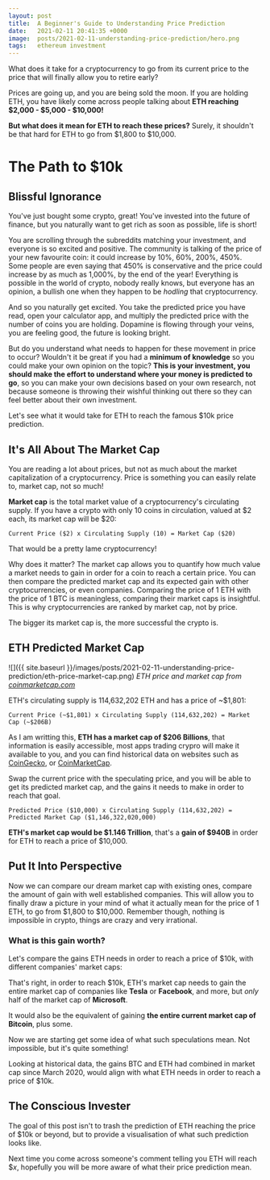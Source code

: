 ```yaml
---
layout: post
title:  A Beginner's Guide to Understanding Price Prediction
date:   2021-02-11 20:41:35 +0000
image:  posts/2021-02-11-understanding-price-prediction/hero.png
tags:   ethereum investment
---
```


What does it take for a cryptocurrency to go from its current price to the price that will finally allow you to retire early?

Prices are going up, and you are being sold the moon. If you are holding ETH, you have likely come across people talking about **ETH reaching $2,000 - $5,000 - $10,000!**

**But what does it mean for ETH to reach these prices?** Surely, it shouldn't be that hard for ETH to go from $1,800 to $10,000.

# The Path to $10k

## Blissful Ignorance

You've just bought some crypto, great! You've invested into the future of finance, but you naturally want to get rich as soon as possible, life is short!

You are scrolling through the subreddits matching your investment, and everyone is so excited and positive. The community is talking of the price of your new favourite coin: it could increase by 10%, 60%, 200%, 450%. Some people are even saying that 450% is conservative and the price could increase by as much as 1,000%, by the end of the year! Everything is possible in the world of crypto, nobody really knows, but everyone has an opinion, a bullish one when they happen to be _hodling_ that cryptocurrency.

And so you naturally get excited. You take the predicted price you have read, open your calculator app, and multiply the predicted price with the number of coins you are holding. Dopamine is flowing through your veins, you are feeling good, the future is looking bright.

But do you understand what needs to happen for these movement in price to occur? Wouldn't it be great if you had a **minimum of knowledge** so you could make your own opinion on the topic? **This is your investment, you should make the effort to understand where your money is predicted to go**, so you can make your own decisions based on your own research, not because someone is throwing their wishful thinking out there so they can feel better about their own investment.

Let's see what it would take for ETH to reach the famous $10k price prediction.

## It's All About The Market Cap

You are reading a lot about prices, but not as much about the market capitalization of a cryptocurrency. Price is something you can easily relate to, market cap, not so much!

**Market cap** is the total market value of a cryptocurrency's circulating supply. If you have a crypto with only 10 coins in circulation, valued at $2 each, its market cap will be $20:

```
Current Price ($2) x Circulating Supply (10) = Market Cap ($20)
```

That would be a pretty lame cryptocurrency!

Why does it matter? The market cap allows you to quantify how much value a market needs to gain in order for a coin to reach a certain price. You can then compare the predicted market cap and its expected gain with other cryptocurrencies, or even companies. Comparing the price of 1 ETH with the price of 1 BTC is meaningless, comparing their market caps is insightful. This is why cryptocurrencies are ranked by market cap, not by price.

The bigger its market cap is, the more successful the crypto is.

## ETH Predicted Market Cap

![]({{ site.baseurl }}/images/posts/2021-02-11-understanding-price-prediction/eth-price-market-cap.png)
*ETH price and market cap from [coinmarketcap.com](https://coinmarketcap.com/currencies/ethereum/)*

ETH's circulating supply is 114,632,202 ETH and has a price of ~$1,801:

```
Current Price (~$1,801) x Circulating Supply (114,632,202) = Market Cap (~$206B)
```

As I am writting this, **ETH has a market cap of $206 Billions**, that information is easily accessible, most apps trading crypro will make it available to you, and you can find historical data on websites such as [CoinGecko](https://www.coingecko.com/), or [CoinMarketCap](https://coinmarketcap.com).

Swap the current price with the speculating price, and you will be able to get its predicted market cap, and the gains it needs to make in order to reach that goal.


```
Predicted Price ($10,000) x Circulating Supply (114,632,202) = Predicted Market Cap ($1,146,322,020,000)
```

**ETH's market cap would be $1.146 Trillion**, that's a **gain of $940B** in order for ETH to reach a price of $10,000.

## Put It Into Perspective

Now we can compare our dream market cap with existing ones, compare the amount of gain with well established companies. This will allow you to finally draw a picture in your mind of what it actually mean for the price of 1 ETH, to go from $1,800 to $10,000. Remember though, nothing is impossible in crypto, things are crazy and very irrational.

### What is this gain worth?

Let's compare the gains ETH needs in order to reach a price of $10k, with different companies' market caps:

<canvas id="gains.v.others" width="400" height="250"></canvas>
<script type="text/javascript">
	docReady(function () {
		var ctx = document.getElementById('gains.v.others');
		new Chart(ctx, {
			type: 'bar',
			data: {
				labels: ['ETH (Current)', 'Facebook', 'Tesla', 'BTC', 'Expected gains', 'Microsoft'],
				datasets: [{
					label: "Market cap (in billions)",
					data: [205, 769, 779, 893, 940, 1840],
					backgroundColor: [
						'#333',
						'#4867aa',
						'#e82127',
						'#ef8e1a',
						'#e0e0e0',
						'#009fe8',
					]
				}]
			},
			options: {
				legend: {
					display: false,
				},
				scales: {
					yAxes: [{
						ticks: {
							beginAtZero: true
						}
					}]
				}
			}
		});
	});
</script>

That's right, in order to reach $10k, ETH's market cap needs to gain the entire market cap of companies like **Tesla** or **Facebook**, and more, but _only_ half of the market cap of **Microsoft**.

It would also be the equivalent of gaining **the entire current market cap of Bitcoin**, plus some.

Now we are starting get some idea of what such speculations mean. Not impossible, but it's quite something!

Looking at historical data, the gains BTC and ETH had combined in market cap since March 2020, would align with what ETH needs in order to reach a price of $10k.

<canvas id="previous.gains" width="400" height="100"></canvas>
<script type="text/javascript">
	docReady(function () {
		var ctx = document.getElementById('previous.gains');
		new Chart(ctx, {
			type: 'horizontalBar',
			data: {
				labels: ['Gains to reach $10k'],
				datasets: [{
					label: "Previous BTC gains",
					data: [802],
					backgroundColor: '#ef8e1a',
				}, {
					label: "Previous ETH gains",
					data: [194],
					backgroundColor: '#333',
				}]
			},
			options: {
				scales: {
				  yAxes: [{
				    stacked: true,
				  }],
					xAxes: [{
					  stacked: true,
						ticks: {
							beginAtZero: true
						}
					}]
				}
			}
		});
	});
</script>

## The Conscious Invester

The goal of this post isn't to trash the prediction of ETH reaching the price of $10k or beyond, but to provide a visualisation of what such prediction looks like.

Next time you come across someone's comment telling you ETH will reach $_x_, hopefully you will be more aware of what their price prediction mean.
